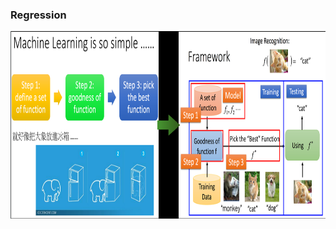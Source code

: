### Regression
<div  align="center"><img src="imgs/1-framework-and-examples.png" width = "590" height = "300" alt="1.1" align="center" /></div><br>
